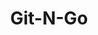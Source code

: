 ---
title: "Git-N-Go"
url: /clinton/git-n-go-south-charles-g-seivers-boulevard/
shop: Lebensmittel
---